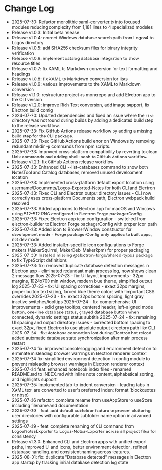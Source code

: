 # Change Log

- 2025-07-30: Refactor monolithic xaml-converter.ts into focused modules reducing complexity from 1,181 lines to 4 specialized modules
- Release v1.0.3: Initial beta release
- Release v1.0.4: correct Windows database search path from Logos4 to Logos directory
- Release v1.0.5: add SHA256 checksum files for binary integrity verification
- Release v1.0.6: implement catalog database integration to show resource titles
- Release v1.0.7: fix XAML to Markdown conversion for text formatting and headings
- Release v1.0.8: fix XAML to Markdown conversion for lists
- Release v1.0.9: various improvements to the XAML to Markdown conversion
- Release v1.1.0: restructure project as monorepo and add Electron app to the CLI version
- Release v1.2.0: improve Rich Text conversion, add image support, fix Electron build config 
- 2024-07-20: Updated dependencies and fixed an issue where the `dist` directory was not found during builds by adding a dedicated build step to the release workflow.
- 2025-07-23: Fix GitHub Actions release workflow by adding a missing build step for the CLI package. 
- 2025-07-23: Fixed GitHub Actions build error on Windows by removing redundant mkdir -p commands from npm scripts.
- 2025-07-23: Improved cross-platform compatibility by reverting to clean Unix commands and adding shell: bash to GitHub Actions workflow.
- Release v1.2.1: fix GitHub Actions release workflow
- 2025-07-23: Enhanced CLI --list-databases command to show both NotesTool and Catalog databases, removed unused development location
- 2025-07-23: Implemented cross-platform default export location using username/Documents/Logos-Exported-Notes for both CLI and Electron
- 2025-07-23: Fixed CLI and Electron output directory issues - CLI now correctly uses cross-platform Documents path, Electron webpack build resolved
- 2025-07-23: Added app icons to Electron app for macOS and Windows using 512x512 PNG configured in Electron Forge packagerConfig
- 2025-07-23: Fixed Electron app icon configuration - switched from electron-builder to Electron Forge packagerConfig with proper icon path
- 2025-07-23: Added icon to BrowserWindow constructor for development mode - Forge packagerConfig only applies to built apps, not dev mode
- 2025-07-23: Added installer-specific icon configurations to Forge makers (MakerSquirrel, MakerDeb, MakerRpm) for proper packaging
- 2025-07-23: Installed missing @electron-forge/shared-types package to fix TypeScript definitions
- 2025-07-23: fix: removed duplicate database detection messages in Electron app - eliminated redundant main process log, now shows clean 2-message flow
2025-07-23 - fix: UI layout improvements - 32px margins, 1024x700 min window, modern blue theme, simplified output log
2025-07-23 - fix: UI spacing corrections - exact 32px margins, proper button text sizing, forced blue theme colors with !important CSS overrides
2025-07-23 - fix: exact 32px bottom spacing, light gray inactive switches/tooltips
2025-07-24 - fix: comprehensive UI improvements - solid gray tooltips, centered header, left-aligned mode button, one-line database status, grayed database button when connected, dynamic settings status subtitle
2025-07-24 - fix: remaining UI spacing and output directory issues - corrected bottom spacing to exact 32px, fixed Electron to use absolute output directory path like CLI
2025-07-24 - fix: database connection lost during Electron hot reload - added automatic database state synchronization after main process restart
- 2025-07-24 fix: improved console logging and environment detection to eliminate misleading browser warnings in Electron renderer context
- 2025-07-24 fix: simplified environment detection in config module to prevent misleading browser warnings in Electron renderer context
- 2025-07-24 feat: enhanced notebook index files - renamed README.md to INDEX.md with inline note content, alphabetical sorting, and highlights support
- 2025-07-25: Implemented tab-to-indent conversion - leading tabs in XAML text are converted to user's preferred indent format (blockquotes or nbsp)
- 2025-07-26 refactor: complete rename from useAppStore to useStore including filename and documentation
- 2025-07-29 - feat: add default subfolder feature to prevent cluttering user directories with configurable subfolder name option in advanced settings
- 2025-07-29 - feat: complete renaming of CLI command from LogosNotesExporter to Logos-Notes-Exporter across all project files for consistency
- Release v1.3.0: Enhanced CLI and Electron apps with unified export paths, improved UI and icons, better environment detection, refined database handling, and consistent naming across features.
- 2025-08-01: fix: duplicate "Database detected" messages in Electron app startup by tracking initial database detection log state